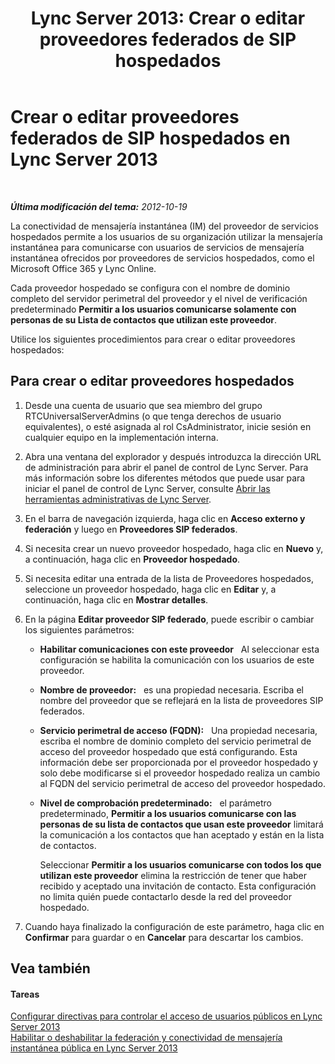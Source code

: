 ﻿---
title: 'Lync Server 2013: Crear o editar proveedores federados de SIP hospedados'
TOCTitle: Crear o editar proveedores federados de SIP hospedados
ms:assetid: 0dd6dcb6-a88d-46b8-9c96-b35967309bcd
ms:mtpsurl: https://technet.microsoft.com/es-es/library/JJ552445(v=OCS.15)
ms:contentKeyID: 49115265
ms.date: 01/07/2017
mtps_version: v=OCS.15
ms.translationtype: HT
---

# Crear o editar proveedores federados de SIP hospedados en Lync Server 2013

 

_**Última modificación del tema:** 2012-10-19_

La conectividad de mensajería instantánea (IM) del proveedor de servicios hospedados permite a los usuarios de su organización utilizar la mensajería instantánea para comunicarse con usuarios de servicios de mensajería instantánea ofrecidos por proveedores de servicios hospedados, como el Microsoft Office 365 y Lync Online.

Cada proveedor hospedado se configura con el nombre de dominio completo del servidor perimetral del proveedor y el nivel de verificación predeterminado **Permitir a los usuarios comunicarse solamente con personas de su Lista de contactos que utilizan este proveedor**.

Utilice los siguientes procedimientos para crear o editar proveedores hospedados:

## Para crear o editar proveedores hospedados

1.  Desde una cuenta de usuario que sea miembro del grupo RTCUniversalServerAdmins (o que tenga derechos de usuario equivalentes), o esté asignada al rol CsAdministrator, inicie sesión en cualquier equipo en la implementación interna.

2.  Abra una ventana del explorador y después introduzca la dirección URL de administración para abrir el panel de control de Lync Server. Para más información sobre los diferentes métodos que puede usar para iniciar el panel de control de Lync Server, consulte [Abrir las herramientas administrativas de Lync Server](lync-server-2013-open-lync-server-administrative-tools.md).

3.  En el barra de navegación izquierda, haga clic en **Acceso externo y federación** y luego en **Proveedores SIP federados**.

4.  Si necesita crear un nuevo proveedor hospedado, haga clic en **Nuevo** y, a continuación, haga clic en **Proveedor hospedado**.

5.  Si necesita editar una entrada de la lista de Proveedores hospedados, seleccione un proveedor hospedado, haga clic en **Editar** y, a continuación, haga clic en **Mostrar detalles**.

6.  En la página **Editar proveedor SIP federado**, puede escribir o cambiar los siguientes parámetros:
    
      - **Habilitar comunicaciones con este proveedor**   Al seleccionar esta configuración se habilita la comunicación con los usuarios de este proveedor.
    
      - **Nombre de proveedor:**   es una propiedad necesaria. Escriba el nombre del proveedor que se reflejará en la lista de proveedores SIP federados.
    
      - **Servicio perimetral de acceso (FQDN):**   Una propiedad necesaria, escriba el nombre de dominio completo del servicio perimetral de acceso del proveedor hospedado que está configurando. Esta información debe ser proporcionada por el proveedor hospedado y solo debe modificarse si el proveedor hospedado realiza un cambio al FQDN del servicio perimetral de acceso del proveedor hospedado.
    
      - **Nivel de comprobación predeterminado:**   el parámetro predeterminado, **Permitir a los usuarios comunicarse con las personas de su lista de contactos que usan este proveedor** limitará la comunicación a los contactos que han aceptado y están en la lista de contactos.
        
        Seleccionar **Permitir a los usuarios comunicarse con todos los que utilizan este proveedor** elimina la restricción de tener que haber recibido y aceptado una invitación de contacto. Esta configuración no limita quién puede contactarlo desde la red del proveedor hospedado.

7.  Cuando haya finalizado la configuración de este parámetro, haga clic en **Confirmar** para guardar o en **Cancelar** para descartar los cambios.

## Vea también

#### Tareas

[Configurar directivas para controlar el acceso de usuarios públicos en Lync Server 2013](lync-server-2013-configure-policies-to-control-public-user-access.md)  
[Habilitar o deshabilitar la federación y conectividad de mensajería instantánea pública en Lync Server 2013](lync-server-2013-enable-or-disable-federation-and-public-im-connectivity.md)

